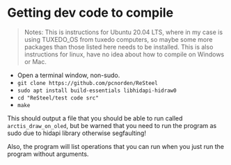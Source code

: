# Getting dev code to compile

> Notes: This is instructions for Ubuntu 20.04 LTS, where in my case is using TUXEDO_OS from tuxedo computers, so maybe some more packages than those listed here needs to be installed.
> This is also instructions for linux, have no idea about how to compile on Windows or Mac.


* Open a terminal window, non-sudo.
* `git clone https://github.com/pcnorden/ReSteel`
* `sudo apt install build-essentials libhidapi-hidraw0`
* `cd "ReSteel/test code src"`
* `make`

This should output a file that you should be able to run called `arctis_draw_on_oled`, but be warned that you need to run the program as sudo due to hidapi library otherwise segfaulting!

Also, the program will list operations that you can run when you just run the program without arguments.